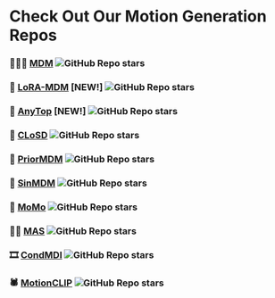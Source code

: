 # Check Out Our Motion Generation Repos 

### 🏃🏽‍♂️ [MDM](https://github.com/GuyTevet/motion-diffusion-model) ![GitHub Repo stars](https://img.shields.io/github/stars/GuyTevet/motion-diffusion-model?style=plastic)
### 🐔 [LoRA-MDM](https://github.com/haimsaw/LoRA-MDM) [NEW!] ![GitHub Repo stars](https://img.shields.io/github/stars/haimsaw/LoRA-MDM?style=plastic)
### 🦩 [AnyTop](https://github.com/Anytop2025/Anytop) [NEW!] ![GitHub Repo stars](https://img.shields.io/github/stars/Anytop2025/Anytop?style=plastic)
### 🥋 [CLoSD](https://github.com/GuyTevet/CLoSD) ![GitHub Repo stars](https://img.shields.io/github/stars/GuyTevet/CLoSD?style=plastic)
### 👯 [PriorMDM](https://github.com/priorMDM/priorMDM) ![GitHub Repo stars](https://img.shields.io/github/stars/priorMDM/priorMDM?style=plastic)
### 🐉 [SinMDM](https://github.com/SinMDM/SinMDM) ![GitHub Repo stars](https://img.shields.io/github/stars/SinMDM/SinMDM?style=plastic)
### 🐒 [MoMo](https://github.com/MonkeySeeDoCG/MoMo) ![GitHub Repo stars](https://img.shields.io/github/stars/MonkeySeeDoCG/MoMo?style=plastic)
### 🏇🏻 [MAS](https://github.com/roykapon/MAS) ![GitHub Repo stars](https://img.shields.io/github/stars/roykapon/MAS?style=plastic)
### 🎞️ [CondMDI](https://github.com/setarehc/diffusion-motion-inbetweening) ![GitHub Repo stars](https://img.shields.io/github/stars/setarehc/diffusion-motion-inbetweening?style=plastic)
### 🕷️ [MotionCLIP](https://github.com/GuyTevet/MotionCLIP) ![GitHub Repo stars](https://img.shields.io/github/stars/GuyTevet/MotionCLIP?style=plastic)


